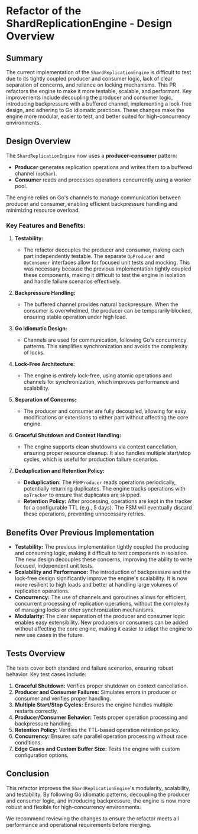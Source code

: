 # Refactor of the ShardReplicationEngine - Design Overview

## Summary
The current implementation of the `ShardReplicationEngine` is difficult to test due to its tightly coupled producer and consumer logic, lack of clear separation of concerns, and reliance on locking mechanisms. This PR refactors the engine to make it more testable, scalable, and performant. Key improvements include decoupling the producer and consumer logic, introducing backpressure with a buffered channel, implementing a lock-free design, and adhering to Go idiomatic practices. These changes make the engine more modular, easier to test, and better suited for high-concurrency environments.

## Design Overview
The `ShardReplicationEngine` now uses a **producer-consumer** pattern:

- **Producer** generates replication operations and writes them to a buffered channel (`opChan`).
- **Consumer** reads and processes operations concurrently using a worker pool.

The engine relies on Go's channels to manage communication between producer and consumer, enabling efficient backpressure handling and minimizing resource overload.

### Key Features and Benefits:

1. **Testability:**
    - The refactor decouples the producer and consumer, making each part independently testable. The separate `OpProducer` and `OpConsumer` interfaces allow for focused unit tests and mocking. This was necessary because the previous implementation tightly coupled these components, making it difficult to test the engine in isolation and handle failure scenarios effectively.

2. **Backpressure Handling:**
    - The buffered channel provides natural backpressure. When the consumer is overwhelmed, the producer can be temporarily blocked, ensuring stable operation under high load.

3. **Go Idiomatic Design:**
    - Channels are used for communication, following Go's concurrency patterns. This simplifies synchronization and avoids the complexity of locks.

4. **Lock-Free Architecture:**
    - The engine is entirely lock-free, using atomic operations and channels for synchronization, which improves performance and scalability.

5. **Separation of Concerns:**
    - The producer and consumer are fully decoupled, allowing for easy modifications or extensions to either part without affecting the core engine.

6. **Graceful Shutdown and Context Handling:**
    - The engine supports clean shutdowns via context cancellation, ensuring proper resource cleanup. It also handles multiple start/stop cycles, which is useful for production failure scenarios.

7. **Deduplication and Retention Policy:**
    - **Deduplication:** The `FSMProducer` reads operations periodically, potentially returning duplicates. The engine tracks operations with `opTracker` to ensure that duplicates are skipped.
    - **Retention Policy:** After processing, operations are kept in the tracker for a configurable TTL (e.g., 5 days). The FSM will eventually discard these operations, preventing unnecessary retries.

## Benefits Over Previous Implementation

- **Testability:** The previous implementation tightly coupled the producing and consuming logic, making it difficult to test components in isolation. The new design decouples these concerns, improving the ability to write focused, independent unit tests.
- **Scalability and Performance:** The introduction of backpressure and the lock-free design significantly improve the engine's scalability. It is now more resilient to high loads and better at handling large volumes of replication operations.
- **Concurrency:** The use of channels and goroutines allows for efficient, concurrent processing of replication operations, without the complexity of managing locks or other synchronization mechanisms.
- **Modularity:** The clear separation of the producer and consumer logic enables easy extensibility. New producers or consumers can be added without affecting the core engine, making it easier to adapt the engine to new use cases in the future.

## Tests Overview

The tests cover both standard and failure scenarios, ensuring robust behavior. Key test cases include:

1. **Graceful Shutdown:** Verifies proper shutdown on context cancellation.
2. **Producer and Consumer Failures:** Simulates errors in producer or consumer and verifies proper handling.
3. **Multiple Start/Stop Cycles:** Ensures the engine handles multiple restarts correctly.
4. **Producer/Consumer Behavior:** Tests proper operation processing and backpressure handling.
5. **Retention Policy:** Verifies the TTL-based operation retention policy.
6. **Concurrency:** Ensures safe parallel operation processing without race conditions.
7. **Edge Cases and Custom Buffer Size:** Tests the engine with custom configuration options.

## Conclusion
This refactor improves the `ShardReplicationEngine`'s modularity, scalability, and testability. By following Go idiomatic patterns, decoupling the producer and consumer logic, and introducing backpressure, the engine is now more robust and flexible for high-concurrency environments.

We recommend reviewing the changes to ensure the refactor meets all performance and operational requirements before merging.
